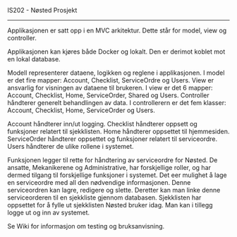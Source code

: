 IS202 - Nøsted Prosjekt
***********************

Applikasjonen er satt opp i en MVC arkitektur. Dette står for model, view og controller.

Applikasjonen kan kjøres både Docker og lokalt. Den er derimot koblet mot en lokal database. 

Modell representerer dataene, logikken og reglene i applikasjonen. I model er det fire mapper: Account, Checklist, ServiceOrdre og Users. 
View er ansvarlig for visningen av dataene til brukeren. I view er det 6 mapper: Account, Checklist, Home, ServiceOrder, Shared og Users. 
Controller håndterer generelt behandlingen av data. I controllerern er det fem klasser: Account, Checklist, Home, ServiceOrder og Users. 

Account håndterer inn/ut logging. Checklist håndterer oppsett og funksjoner relatert til sjekklisten. Home håndterer oppsettet til hjemmesiden. 
ServiceOrder håndterer oppsettet og funksjoner relatert til serviceordre. Users håndterer de ulike rollene i systemet.

Funksjonen legger til rette for håndtering av serviceordre for Nøsted. De ansatte, Mekanikerene og Administrative, har forskjellige roller, og
har dermed tilgang til forskjellige funksjoner i systemet. Det eer mulighet å lage en serviceordre med all den nødvendige informasjonen. 
Denne serviceordren kan lagre, redigere og slette. Deretter kan man linke denne serviceorderen til en sjekkliste gjennom databasen. 
Sjekklisten har oppsettet for å fylle ut sjekklisten Nøsted bruker idag. Man kan i tillegg logge ut og inn av systemet. 

Se Wiki for informasjon om testing og bruksanvisning.
